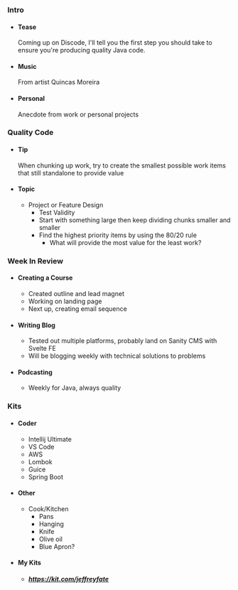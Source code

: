 ### Intro
- #### Tease
    Coming up on Discode, I'll tell you the first step you should take to ensure you're producing quality Java code.
- #### Music
    From artist Quincas Moreira
- #### Personal
    Anecdote from work or personal projects
### Quality Code
- #### Tip
    When chunking up work, try to create the smallest possible work items that still standalone to provide value
- #### Topic
  - Project or Feature Design
    - Test Validity
    - Start with something large then keep dividing chunks smaller and smaller
    - Find the highest priority items by using the 80/20 rule
      - What will provide the most value for the least work?
### Week In Review
- #### Creating a Course
  - Created outline and lead magnet
  - Working on landing page
  - Next up, creating email sequence
- #### Writing Blog
  - Tested out multiple platforms, probably land on Sanity CMS with Svelte FE
  - Will be blogging weekly with technical solutions to problems
- #### Podcasting
  - Weekly for Java, always quality
### Kits
- #### Coder
  - Intellij Ultimate
  - VS Code
  - AWS
  - Lombok
  - Guice
  - Spring Boot
- #### Other
  - Cook/Kitchen
    - Pans
    - Hanging
    - Knife
    - Olive oil
    - Blue Apron?
- #### My Kits
  - ##### https://kit.com/jeffreyfate